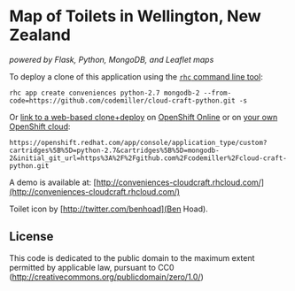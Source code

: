 # Map of Toilets in Wellington, New Zealand 
*powered by Flask, Python, MongoDB, and Leaflet maps*

To deploy a clone of this application using the [`rhc` command line tool](http://rubygems.org/gems/rhc):

    rhc app create conveniences python-2.7 mongodb-2 --from-code=https://github.com/codemiller/cloud-craft-python.git -s
    
Or [link to a web-based clone+deploy](https://openshift.redhat.com/app/console/application_type/custom?cartridges%5B%5D=python-2.7&cartridges%5B%5D=mongodb-2&initial_git_url=https%3A%2F%2Fgithub.com%2Fcodemiller%2Fcloud-craft-python.git) on [OpenShift Online](http://OpenShift.com) or on [your own OpenShift cloud](http://openshift.github.io): 

    https://openshift.redhat.com/app/console/application_type/custom?cartridges%5B%5D=python-2.7&cartridges%5B%5D=mongodb-2&initial_git_url=https%3A%2F%2Fgithub.com%2Fcodemiller%2Fcloud-craft-python.git

A demo is available at: [http://conveniences-cloudcraft.rhcloud.com/](http://conveniences-cloudcraft.rhcloud.com/)

Toilet icon by [http://twitter.com/benhoad](Ben Hoad).

## License
This code is dedicated to the public domain to the maximum extent permitted by applicable law, pursuant to CC0 (http://creativecommons.org/publicdomain/zero/1.0/)
